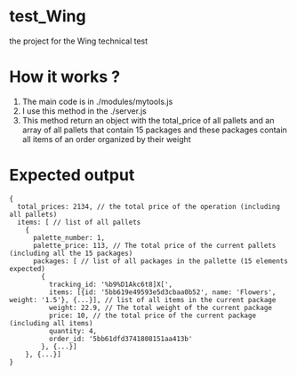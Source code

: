 # test_Wing
the project for the Wing technical test

# How it works ?
1. The main code is in  ./modules/mytools.js
2. I use this method in the ./server.js
3. This method return an object with the total_price of all pallets and an array of all pallets that contain 15 packages and these packages contain all items of an order organized by their weight

# Expected output
```
{
  total_prices: 2134, // the total price of the operation (including all pallets)
  items: [ // list of all pallets
    {
      palette_number: 1, 
      palette_price: 113, // The total price of the current pallets (including all the 15 packages)
      packages: [ // list of all packages in the pallette (15 elements expected)
        {
          tracking_id: '%b9%D1Akc6t8]X[',
          items: [{id: '5bb619e49593e5d3cbaa0b52', name: 'Flowers', weight: '1.5'}, {...}], // list of all items in the current package
          weight: 22.9, // The total weight of the current package
          price: 10, // the total price of the current package (including all items)
          quantity: 4,
          order_id: '5bb61dfd3741808151aa413b'
        }, {...}]
    }, {...}]
}
```
